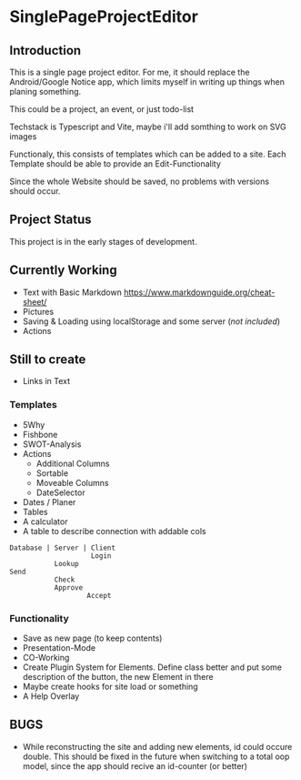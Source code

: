 # SinglePageProjectEditor
## Introduction
This is a single page project editor.
For me, it should replace the Android/Google Notice app, which limits myself in writing up things when planing something.

This could be a project, an event, or just todo-list

Techstack is Typescript and Vite, maybe i'll add somthing to work on SVG images

Functionaly, this consists of templates which can be added to a site.
Each Template should be able to provide an Edit-Functionality

Since the whole Website should be saved, no problems with versions should occur.

## Project Status
This project is in the early stages of development.

## Currently Working
- Text with Basic Markdown https://www.markdownguide.org/cheat-sheet/
- Pictures
- Saving & Loading using localStorage and some server (*not included*)
- Actions

## Still to create
- Links in Text

### Templates
- 5Why
- Fishbone
- SWOT-Analysis
- Actions
    - Additional Columns
    - Sortable
    - Moveable Columns
    - DateSelector
- Dates / Planer
- Tables
- A calculator
- A table to describe connection with addable cols
```
Database | Server | Client
                    Login
           Lookup
Send
           Check
           Approve
                   Accept
```

### Functionality
 - Save as new page (to keep contents)
 - Presentation-Mode
 - CO-Working
 - Create Plugin System for Elements. Define class better and put some description of the button, the new Element in there
 - Maybe create hooks for site load or something
 - A Help Overlay

## BUGS
 - While reconstructing the site and adding new elements, id could occure double. This should be fixed in the future when switching to a total oop model, since the app should recive an id-counter (or better)